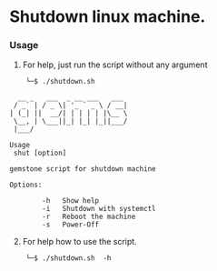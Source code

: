 # Shutdown linux machine.
### Usage
1. For help, just run the script without any argument 
    
```
    └─$ ./shutdown.sh                                          
                             
  __ _   ___  _ __ ___   ___ 
 / _` | / _ \| '_ ` _ \ / __|
| (_| ||  __/| | | | | |\__ \
 \__, | \___||_| |_| |_||___/
 |___/                       

Usage
 shut [option]

gemstone script for shutdown machine

Options:

        -h 	 Show help
        -i 	 Shutdown with systemctl
        -r 	 Reboot the machine
        -s 	 Power-Off                      
```
2. For help how to use the script.
```
    └─$ ./shutdown.sh  -h
```
